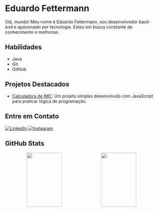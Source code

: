 # Eduardo Fettermann

Olá, mundo! Meu nome é Eduardo Fettermann, sou desenvolvedor back-end e apaixonado por tecnologia. Estou em busca constante de conhecimento e melhorias.

## Habilidades

- Java
- Git
- GitHub

## Projetos Destacados

- [Calculadora de IMC](https://github.com/eduardofettermann/calculadora-imc): Um projeto simples desenvolvido com JavaScript para praticar lógica de programação.

## Entre em Contato

<div align="left">
  <a href="https://www.linkedin.com/in/eduardo-fettermann/" target="_blank" rel="noopener noreferrer">
    <img align="center" alt="LinkedIn" src="https://img.shields.io/badge/LinkedIn-0077B5?style=for-the-badge&logo=linkedin&logoColor=white" />
  </a>
  <a href="https://instagram.com/ddf.dev" target="_blank" rel="noopener noreferrer">
    <img align="center" alt="Instagram" src="https://img.shields.io/badge/Instagram-E4405F?style=for-the-badge&logo=instagram&logoColor=white" />
  </a>
</div>

## GitHub Stats

<div align="center">
  <img height="180em" width="48%" 
       src="https://github-readme-stats.vercel.app/api?username=eduardofettermann&show_icons=true&theme=dark&count_private=true"/>
  <img height="180em" width="48%" 
       src="https://github-readme-stats.vercel.app/api/top-langs/?username=eduardofettermann&layout=compact&langs_count=7&theme=dark"/>
</div>
